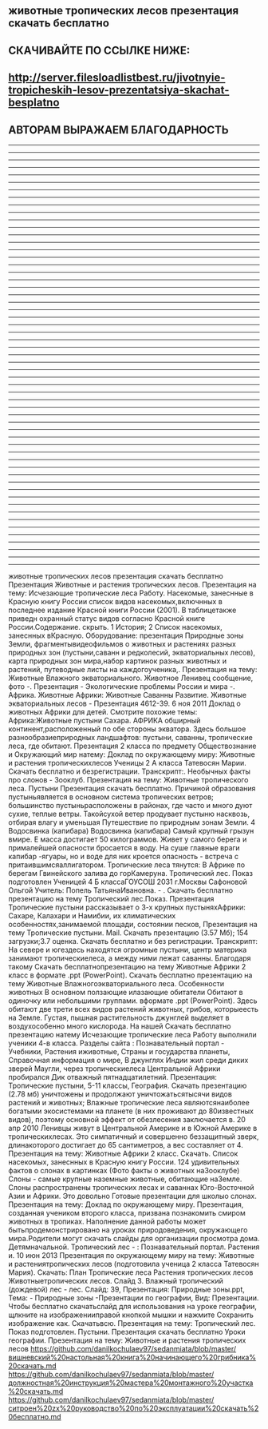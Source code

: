 животные тропических лесов презентация скачать бесплатно
--------------------------------------------------
СКАЧИВАЙТЕ ПО ССЫЛКЕ НИЖЕ:
--------------------------------------------------
http://server.filesloadlistbest.ru/jivotnyie-tropicheskih-lesov-prezentatsiya-skachat-besplatno
--------------------------------------------------
АВТОРАМ ВЫРАЖАЕМ БЛАГОДАРНОСТЬ
--------------------------------------------------
--------------------------------------------------
--------------------------------------------------
--------------------------------------------------
--------------------------------------------------
--------------------------------------------------
--------------------------------------------------
--------------------------------------------------
--------------------------------------------------
--------------------------------------------------
--------------------------------------------------
--------------------------------------------------
--------------------------------------------------
--------------------------------------------------
--------------------------------------------------
--------------------------------------------------
--------------------------------------------------
--------------------------------------------------
--------------------------------------------------
--------------------------------------------------
--------------------------------------------------
--------------------------------------------------
--------------------------------------------------
--------------------------------------------------
--------------------------------------------------
--------------------------------------------------
--------------------------------------------------
--------------------------------------------------
--------------------------------------------------
--------------------------------------------------
--------------------------------------------------
--------------------------------------------------
--------------------------------------------------
--------------------------------------------------
--------------------------------------------------
--------------------------------------------------
--------------------------------------------------
--------------------------------------------------
--------------------------------------------------
--------------------------------------------------
--------------------------------------------------
--------------------------------------------------
--------------------------------------------------
--------------------------------------------------
--------------------------------------------------
--------------------------------------------------
--------------------------------------------------
--------------------------------------------------
--------------------------------------------------
--------------------------------------------------
--------------------------------------------------
--------------------------------------------------
--------------------------------------------------
--------------------------------------------------
--------------------------------------------------
--------------------------------------------------
--------------------------------------------------
--------------------------------------------------
животные тропических лесов презентация скачать бесплатно Презентация Животные и растения тропических лесов. Презентация на тему: Исчезающие тропические леса Работу. Насекомые, занеснные в Красную книгу России  список видов насекомых,включнных в последнее издание Красной книги России (2001). В таблицетакже приведн охранный статус видов согласно Красной книге России.Содержание. скрыть. 1 История; 2 Список насекомых, занеснных вКрасную. Оборудование: презентация Природные зоны Земли, фрагментывидеофильмов о животных и растениях разных природных зон (пустыни,саванн и редколесий, экваториальных лесов), карта природных зон мира,набор картинок разных животных и растений, путеводные листы на каждогоученика,. Презентация на тему: Животные Влажного экваториального. Животное Ленивец сообщение, фото -. Презентация - Экологические проблемы России и мира -. Африка. Животные Африки: Животные Саванны  Развитие. Животные экваториальных лесов - Презентация 4612-39. 6 ноя 2011  Доклад о животных Африки для детей. Смотрите похожие темы: Африка:Животные пустыни Сахара. АФРИКА  обширный континент,расположенный по обе стороны экватора. Здесь большое разнообразиеприродных ландшафтов: пустыни, саванны, тропические леса, где обитают. Презентация 2 класса по предмету Обществознание и Окружающий мир натему: Доклад по окружающему миру: Животные и растения тропическихлесов Ученицы 2 А класса Татевосян Марии. Скачать бесплатно и безрегистрации.  Транскрипт:. Необычных факты про слонов - Зооклуб. Презентация на тему: Животные тропического леса. Пустыни Презентация скачать бесплатно.  Причиной образования пустыньявляется в основном система тропических ветров; большинство пустыньрасположены в районах, где часто и много дуют сухие, теплые ветры. Такойсухой ветер продувает пустыню насквозь, отбирая влагу и уменьшая
Путешествие по природным зонам Земли. 4 Водосвинка (капибара) Водосвинка (капибара) Самый крупный грызун вмире. Е масса достигает 50 килограммов. Живет у самого берега и прималейшей опасности бросается в воду. На суше главные враги капибар -ягуары, но и воде для них кроется опасность - встреча с притаившимсяаллигатором. Тропические леса тянутся: В Африке  по берегам Гвинейского залива до горКамеруна.  Тропический лес. Показ подготовлен Ученицей 4 Б классаГОУСОШ 2031 г.Москвы Сафоновой Ольгой Учитель: Попель ТатьянаИвановна. - . Скачать бесплатно презентацию на тему Тропический лес.Показ. Презентация Тропические пустыни рассказывает о 3-х крупных пустыняхАфрики: Сахаре, Калахари и Намибии, их климатических особенностях,занимаемой площади, состоянии песков,  Презентация на тему Тропические пустыни. Mail. Скачать презентацию (3.57 Мб); 154 загрузки;3.7 оценка. Скачать бесплатно и без регистрации.  Транскрипт:  На севере и югездесь находятся огромные пустыни, центр материка занимают тропическиелеса, а между ними лежат саванны. Благодаря такому  Скачать бесплатнопрезентацию на тему Животные Африки 2 класс в формате .ppt (PowerPoint). Скачать бесплатно презентацию на тему Животные Влажногоэкваториального леса. Особенности животных В основном ползающие илазающие обитатели Обитают в одиночку или небольшими группами. вформате .ppt (PowerPoint). Здесь обитают две трети всех видов растений животных, грибов, которыеесть на Земле. Густая, пышная растительность джунглей выделяет в воздухособенно много кислорода. На нашей  Скачать бесплатно презентацию натему Исчезающие тропические леса Работу выполнили ученики 4-в класса. Разделы сайта : Познавательный портал - Учебники, Растения иживотные, Страны и государства планеты, Cправочная информация о мире, В джунглях Индии жил среди диких зверей Маугли, через тропическиелеса Центральной Африки пробирался Дик  отважный пятнадцатилетний. Презентация: Тропические пустыни, 5-11 классы, География. Скачать презентацию (2.78 мб)  уничтожены и продолжают уничтожатьсятысячи видов растений и животных;  Влажные тропические леса являютсянаиболее богатыми экосистемами на планете (в них проживают до 80известных видов), поэтому основной эффект от обезлесения заключается в. 20 апр 2010  Ленивцы живут в Центральной Америке и в Южной Америке в тропическихлесах. Это симпатичный и совершенно беззащитный зверк, длинакоторого достигает до 65 сантиметров, а вес составляет от 4. Презентация на тему: Животные Африки 2 класс. Скачать. Список насекомых, занеснных в Красную книгу России. 124 удивительных фактов о слонах в картинках (Фото факты о животных наЗооклубе)  Слоны - самые крупные наземные животные, обитающие наЗемле. Слоны распространены тропических лесах и саваннах Юго-Восточной Азии и Африки. Это довольно  Готовые презентации для школыо слонах.
Презентация на тему: Доклад по окружающему миру. Презентация, созданная учеником второго класса, призвана познакомить смиром животных в тропиках. Наполнение данной работы может бытьпродемонстрировано на уроках природоведения, окружающего мира.Родители могут скачать слайды для организации просмотра дома. Детямначальной. Тропический лес - : Познавательный портал. Растения и. 10 июн 2013  Презентация по окружающему миру на тему: Животные и растениятропических лесов (подготовила ученица 2 класса Татевосян Мария). Скачать:  План Тропические леса Растения тропических лесов Животныетропических лесов. Слайд 3. Влажный тропический (дождевой) лес - лес. Слайд: 39, Презентация: Природные зоны.ppt, Тема: - Природные зоны -Презентации по географии, Вид: Презентации.  Чтобы бесплатно скачатьслайд для использования на уроке географии, щлкните на изображенииправой кнопкой мышки и нажмите Сохранить изображение как. Скачатьвсю. Презентация на тему: Тропический лес. Показ подготовлен. Пустыни. Презентация скачать бесплатно  Уроки географии. Презентация на тему: Животные и растения тропических лесов
https://github.com/danilkochulaev97/sedanmiata/blob/master/вишневский%20настольная%20книга%20начинающего%20грибника%20скачать.md
https://github.com/danilkochulaev97/sedanmiata/blob/master/должностная%20инструкция%20мастера%20монтажного%20участка%20скачать.md
https://github.com/danilkochulaev97/sedanmiata/blob/master/ситроен%20zx%20руководство%20по%20эксплуатации%20скачать%20бесплатно.md